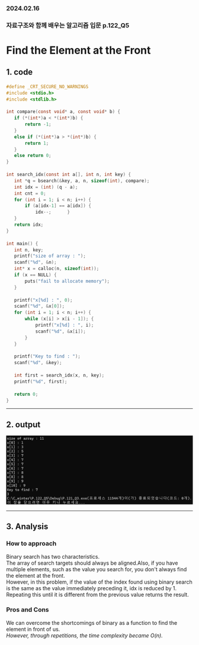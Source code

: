 ### 2024.02.16
### 자료구조와 함께 배우는 알고리즘 입문 p.122_Q5
# **Find the Element at the Front**

## 1. code
 ```c
#define _CRT_SECURE_NO_WARNINGS
#include <stdio.h>
#include <stdlib.h>

int compare(const void* a, const void* b) {
	if (*(int*)a < *(int*)b) {
		return -1;
	}
	else if (*(int*)a > *(int*)b) {
		return 1;
	}
	else return 0;
}

int search_idx(const int a[], int n, int key) {
	int *q = bsearch(&key, a, n, sizeof(int), compare);
	int idx = (int) (q - a);
	int cnt = 0;
	for (int i = 1; i < n; i++) {
		if (a[idx-1] == a[idx]) {
			idx--;		}
	}
	return idx;
}

int main() {
	int n, key;
	printf("size of array : ");
	scanf("%d", &n);
	int* x = calloc(n, sizeof(int));
	if (x == NULL) {
		puts("fail to allocate memory");
	}

	printf("x[%d] : ", 0);
	scanf("%d", &x[0]);
	for (int i = 1; i < n; i++) {
		while (x[i] > x[i - 1]); {
			printf("x[%d] : ", i);
			scanf("%d", &x[i]);
		}
	}

	printf("Key to find : ");
	scanf("%d", &key);

	int first = search_idx(x, n, key);
	printf("%d", first);

	return 0;
}
 ```
***

## 2. output
![alt text](p.122_Q5.png)
***

## 3. Analysis
### How to approach
Binary search has two characteristics.   
The array of search targets should always be aligned.Also, if you have multiple elements, such as the value you search for, you don't always find the element at the front.   
However, in this problem, if the value of the index found using binary search is the same as the value immediately preceding it, idx is reduced by 1. Repeating this until it is different from the previous value returns the result.

### Pros and Cons
We can overcome the shortcomings of binary as a function to find the element in front of us.   
*However, through repetitions, the time complexity became O(n).*
